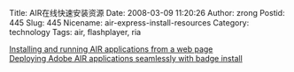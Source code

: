 Title: AIR在线快速安装资源
Date: 2008-03-09 11:20:26
Author: zrong
Postid: 445
Slug: 445
Nicename: air-express-install-resources
Category: technology
Tags: air, flashplayer, ria

[Installing and running AIR applications from a web
page](http://livedocs.adobe.com/air/1/devappshtml/help.html?content=distributing_apps_3.html#1035778)  
[Deploying Adobe AIR applications seamlessly with badge
install](http://www.adobe.com/devnet/air/articles/air_badge_install.html)

